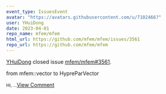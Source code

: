 ```yaml
---
event_type: IssuesEvent
avatar: "https://avatars.githubusercontent.com/u/7102466?"
user: YHuiDong
date: 2023-04-01
repo_name: mfem/mfem
html_url: https://github.com/mfem/mfem/issues/3561
repo_url: https://github.com/mfem/mfem
---
```


<a href='https://github.com/YHuiDong' target='_blank'>YHuiDong</a> closed issue <a href='https://github.com/mfem/mfem/issues/3561' target='_blank'>mfem/mfem#3561</a>.

<p>from mfem::vector to HypreParVector</p><small>Hi, ...</small><a href='https://github.com/mfem/mfem/issues/3561' target='_blank'>View Comment</a>